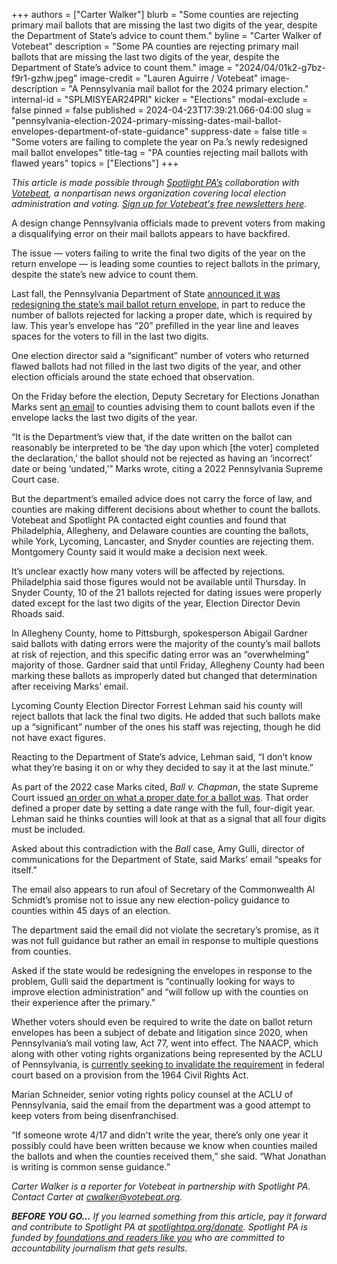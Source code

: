 +++
authors = ["Carter Walker"]
blurb = "Some counties are rejecting primary mail ballots that are missing the last two digits of the year, despite the Department of State’s advice to count them."
byline = "Carter Walker of Votebeat"
description = "Some PA counties are rejecting primary mail ballots that are missing the last two digits of the year, despite the Department of State’s advice to count them."
image = "2024/04/01k2-g7bz-f9r1-gzhw.jpeg"
image-credit = "Lauren Aguirre / Votebeat"
image-description = "A Pennsylvania mail ballot for the 2024 primary election."
internal-id = "SPLMISYEAR24PRI"
kicker = "Elections"
modal-exclude = false
pinned = false
published = 2024-04-23T17:39:21.066-04:00
slug = "pennsylvania-election-2024-primary-missing-dates-mail-ballot-envelopes-department-of-state-guidance"
suppress-date = false
title = "Some voters are failing to complete the year on Pa.’s newly redesigned mail ballot envelopes"
title-tag = "PA counties rejecting mail ballots with flawed years"
topics = ["Elections"]
+++

<em>This article is made possible through </em><a href="https://www.spotlightpa.org/"><em>Spotlight PA’s</em></a><em> collaboration with </em><a href="https://www.votebeat.org/"><em>Votebeat</em></a><em>, a nonpartisan news organization covering local election administration and voting. </em><a href="https://www.votebeat.org/newsletters/"><em>Sign up for Votebeat&#39;s free newsletters here</em></a><em>.</em>

A design change Pennsylvania officials made to prevent voters from making a disqualifying error on their mail ballots appears to have backfired.

The issue — voters failing to write the final two digits of the year on the return envelope — is leading some counties to reject ballots in the primary, despite the state’s new advice to count them.

Last fall, the Pennsylvania Department of State <a href="https://www.media.pa.gov/pages/state-details.aspx?newsid=584">announced it was redesigning the state’s mail ballot return envelope</a>, in part to reduce the number of ballots rejected for lacking a proper date, which is required by law. This year’s envelope has “20” prefilled in the year line and leaves spaces for the voters to fill in the last two digits.

<script src="https://www.spotlightpa.org/embed.js" async></script><div data-spl-embed-version="1" data-spl-src="https://www.spotlightpa.org/embeds/newsletter/"></div>

One election director said a “significant” number of voters who returned flawed ballots had not filled in the last two digits of the year, and other election officials around the state echoed that observation.

On the Friday before the election, Deputy Secretary for Elections Jonathan Marks sent <a href="https://drive.google.com/file/d/1oDASH7Mdw-Jvx9-oKo7ajKq71hdVOVmy/view?usp=sharing">an email</a> to counties advising them to count ballots even if the envelope lacks the last two digits of the year.

“It is the Department’s view that, if the date written on the ballot can reasonably be interpreted to be ‘the day upon which \[the voter\] completed the declaration,’ the ballot should not be rejected as having an ‘incorrect’ date or being ‘undated,’” Marks wrote, citing a 2022 Pennsylvania Supreme Court case.

But the department’s emailed advice does not carry the force of law, and counties are making different decisions about whether to count the ballots. Votebeat and Spotlight PA contacted eight counties and found that Philadelphia, Allegheny, and Delaware counties are counting the ballots, while York, Lycoming, Lancaster, and Snyder counties are rejecting them. Montgomery County said it would make a decision next week.

It’s unclear exactly how many voters will be affected by rejections. Philadelphia said those figures would not be available until Thursday. In Snyder County, 10 of the 21 ballots rejected for dating issues were properly dated except for the last two digits of the year, Election Director Devin Rhoads said.

In Allegheny County, home to Pittsburgh, spokesperson Abigail Gardner said ballots with dating errors were the majority of the county’s mail ballots at risk of rejection, and this specific dating error was an “overwhelming” majority of those. Gardner said that until Friday, Allegheny County had been marking these ballots as improperly dated but changed that determination after receiving Marks’ email.

Lycoming County Election Director Forrest Lehman said his county will reject ballots that lack the final two digits. He added that such ballots make up a “significant” number of the ones his staff was rejecting, though he did not have exact figures.

Reacting to the Department of State’s advice, Lehman said, “I don’t know what they’re basing it on or why they decided to say it at the last minute.”

As part of the 2022 case Marks cited, <em>Ball v. Chapman</em>, the state Supreme Court issued <a href="https://www.pacourts.us/Storage/media/pdfs/20221105/170248-nov.5,2022-supplementalorder.pdf">an order on what a proper date for a ballot was</a>. That order defined a proper date by setting a date range with the full, four-digit year. Lehman said he thinks counties will look at that as a signal that all four digits must be included.

Asked about this contradiction with the <em>Ball</em> case, Amy Gulli, director of communications for the Department of State, said Marks’ email “speaks for itself.”

The email also appears to run afoul of Secretary of the Commonwealth Al Schmidt’s promise not to issue any new election-policy guidance to counties within 45 days of an election.

The department said the email did not violate the secretary’s promise, as it was not full guidance but rather an email in response to multiple questions from counties.

<script src="https://www.spotlightpa.org/embed.js" async></script><div data-spl-embed-version="1" data-spl-src="https://www.spotlightpa.org/embeds/donate/"></div>

Asked if the state would be redesigning the envelopes in response to the problem, Gulli said the department is “continually looking for ways to improve election administration” and “will follow up with the counties on their experience after the primary.”

Whether voters should even be required to write the date on ballot return envelopes has been a subject of debate and litigation since 2020, when Pennsylvania’s mail voting law, Act 77, went into effect. The NAACP, which along with other voting rights organizations being represented by the ACLU of Pennsylvania, is <a href="https://www.votebeat.org/pennsylvania/2024/04/10/aclu-appeal-naacp-undated-mail-ballot/">currently seeking to invalidate the requirement</a> in federal court based on a provision from the 1964 Civil Rights Act.

Marian Schneider, senior voting rights policy counsel at the ACLU of Pennsylvania, said the email from the department was a good attempt to keep voters from being disenfranchised.

“If someone wrote 4/17 and didn&#39;t write the year, there’s only one year it possibly could have been written because we know when counties mailed the ballots and when the counties received them,” she said. “What Jonathan is writing is common sense guidance.”

<em>Carter Walker is a reporter for Votebeat in partnership with Spotlight PA. Contact Carter at </em><a href="mailto:cwalker@votebeat.org"><em>cwalker@votebeat.org</em></a><em>.</em>

<strong><em>BEFORE YOU GO…</em></strong><em> If you learned something from this article, pay it forward and contribute to Spotlight PA at </em><a href="http://spotlightpa.org/donate"><em>spotlightpa.org/donate</em></a><em>. Spotlight PA is funded by</em><a href="https://www.spotlightpa.org/support"><em> foundations and readers like you</em></a><em> who are committed to accountability journalism that gets results.</em>

